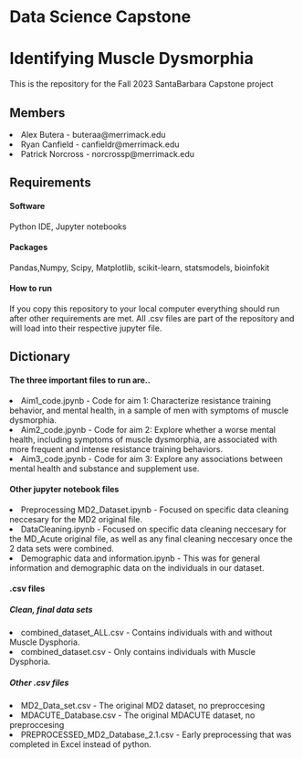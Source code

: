 # Data Science Capstone
# Identifying Muscle Dysmorphia
This is the repository for the Fall 2023 SantaBarbara Capstone project

## Members
<li>Alex Butera - buteraa@merrimack.edu
<li>Ryan Canfield - canfieldr@merrimack.edu
<li>Patrick Norcross - norcrossp@merrimack.edu

## Requirements
#### Software
Python IDE,  Jupyter notebooks
#### Packages
Pandas,Numpy, Scipy, Matplotlib, scikit-learn, statsmodels, bioinfokit
#### How to run
If you copy this repository to your local computer everything should run after other requirements are met.
All .csv files are part of the repository and will load into their respective jupyter file.

## Dictionary
#### The three important files to run are..
<li>Aim1_code.jpynb - Code for aim 1: Characterize resistance training behavior, and mental health, in a sample of men with symptoms of muscle dysmorphia.
<li>Aim2_code.jpynb - Code for aim 2: Explore whether a worse mental health, including symptoms of muscle dysmorphia, are associated with more frequent and intense resistance training behaviors. 
<li>Aim3_code.jpynb - Code for aim 3: Explore any associations between mental health and substance and supplement use.


#### Other jupyter notebook files
<li>Preprocessing MD2_Dataset.ipynb - Focused on specific data cleaning neccesary for the MD2 original file.
<li>DataCleaning.ipynb - Focused on specific data cleaning neccesary for the MD_Acute original file, as well as any final cleaning neccesary once the 2 data sets were combined.
<li>Demographic data and information.ipynb - This was for general information and demographic data on the individuals in our dataset.


#### .csv files
##### Clean, final data sets
<li>combined_dataset_ALL.csv - Contains individuals with and without Muscle Dysphoria.
<li>combined_dataset.csv - Only contains individuals with Muscle Dysphoria.

##### Other .csv files
<li>MD2_Data_set.csv - The original MD2 dataset, no preproccesing
<li>MDACUTE_Database.csv - The original MDACUTE dataset, no preproccesing
<li>PREPROCESSED_MD2_Database_2.1.csv - Early preprocessing that was completed in Excel instead of python.
